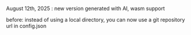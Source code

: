 August 12th, 2025 : new version generated with AI, wasm support

before:
instead of using a local directory, you can now use a git repository url in config.json
